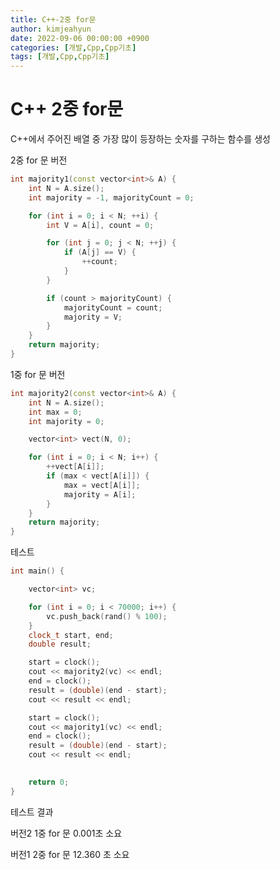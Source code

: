 ```yaml
---
title: C++-2중 for문
author: kimjeahyun
date: 2022-09-06 00:00:00 +0900
categories: [개발,Cpp,Cpp기초]
tags: [개발,Cpp,Cpp기초]
---
```


# C++ 2중 for문

C++에서 주어진 배열 중 가장 많이 등장하는 숫자를 구하는 함수를 생성


2중 for 문 버전 

```cpp
int majority1(const vector<int>& A) {
	int N = A.size();
	int majority = -1, majorityCount = 0;

	for (int i = 0; i < N; ++i) {
		int V = A[i], count = 0;

		for (int j = 0; j < N; ++j) {
			if (A[j] == V) {
				++count;
			}
		}

		if (count > majorityCount) {
			majorityCount = count;
			majority = V;
		}
	}
	return majority;
}
```

1중 for 문 버전

```cpp
int majority2(const vector<int>& A) {
	int N = A.size();
	int max = 0;
	int majority = 0;

	vector<int> vect(N, 0);

	for (int i = 0; i < N; i++) {
		++vect[A[i]];
		if (max < vect[A[i]]) {
			max = vect[A[i]];
			majority = A[i];
		}
	}
	return majority;
}
```

테스트

```cpp
int main() {

	vector<int> vc;

	for (int i = 0; i < 70000; i++) {
		vc.push_back(rand() % 100);
	}
	clock_t start, end;
	double result;

	start = clock();
	cout << majority2(vc) << endl;
	end = clock();
	result = (double)(end - start);
	cout << result << endl;

	start = clock();
	cout << majority1(vc) << endl;
	end = clock();
	result = (double)(end - start);
	cout << result << endl;
	

	return 0;
}
```

테스트 결과 

버전2 1중 for 문 0.001초 소요

버전1 2중 for 문 12.360 초 소요

